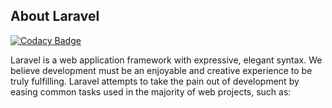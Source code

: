

## About Laravel

[![Codacy Badge](https://api.codacy.com/project/badge/Grade/4da20dad87db4f238b4c0ac2c3556256)](https://app.codacy.com/app/kranthi0987/BestLaravel?utm_source=github.com&utm_medium=referral&utm_content=kranthi0987/BestLaravel&utm_campaign=Badge_Grade_Dashboard)

Laravel is a web application framework with expressive, elegant syntax. We believe development must be an enjoyable and creative experience to be truly fulfilling. Laravel attempts to take the pain out of development by easing common tasks used in the majority of web projects, such as:
